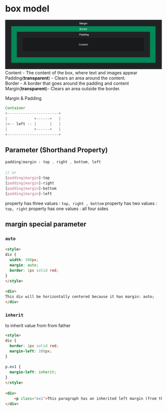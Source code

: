 # box model 

![圖 1](../images/50ef21da376b8b7f58c417d4c305e52bd0142413af5f86cf3368a5c6643d127e.png)  
Content - The content of the box, where text and images appear   
Padding(**transparent**) - Clears an area around the content.  
Border - A border that goes around the padding and content  
Margin(**transparent**)- Clears an area outside the border.   


Margin & Padding 
```java
Container
+-----------------------+
|            +------+   |
|<-- left -- |      |   |
|            +------+   |
+-----------------------+
```

## Parameter (Shorthand Property)

```scss
padding|margin : top , right , bottom, left

// or
[padding|margin]-top
[padding|margin]-right
[padding|margin]-bottom
[padding|margin]-left
```

property has three values : `top, right , bottom`
property has two values : `top, right`
property has one values : all four sides

## margin special parameter

### `auto`

```html
<style>
div {
  width: 300px;
  margin: auto;
  border: 1px solid red;
}
</style>

<div>
This div will be horizontally centered because it has margin: auto;
</div>
```

### `inherit`

to inherit value from from father

```html
<style>
div {
  border: 1px solid red;
  margin-left: 100px;
}

p.ex1 {
  margin-left: inherit;
}
</style>

<div>
	<p class="ex1">This paragraph has an inherited left margin (from the div element).</p>
</div>
```
